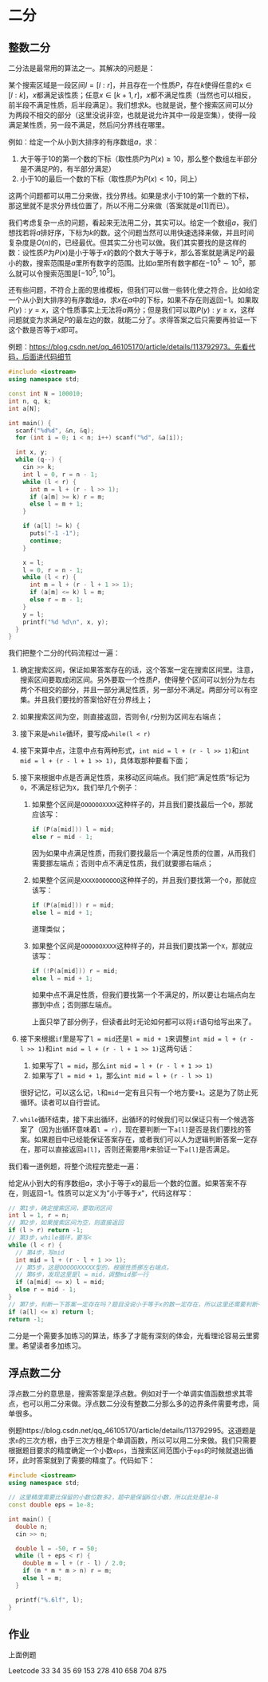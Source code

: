 # 二分



## 整数二分

二分法是最常用的算法之一。其解决的问题是：

某个搜索区域是一段区间$I=[l:r]$，并且存在一个性质$P$，存在$k$使得任意的$x\in[l:k]$，$x$都满足该性质；任意$x\in [k+1,r]$，$x$都不满足性质（当然也可以相反，前半段不满足性质，后半段满足）。我们想求$k$。也就是说，整个搜索区间可以分为两段不相交的部分（这里没说非空，也就是说允许其中一段是空集），使得一段满足某性质，另一段不满足，然后问分界线在哪里。



例如：给定一个从小到大排序的有序数组$a$，求：

1. 大于等于$10$的第一个数的下标（取性质$P$为$P(x)\ge 10$，那么整个数组左半部分是不满足$P$的，有半部分满足）
2. 小于$10$的最后一个数的下标（取性质$P$为$P(x)<10$，同上）

这两个问题都可以用二分来做，找分界线。如果是求小于$10$的第一个数的下标，那这里就不是求分界线位置了，所以不用二分来做（答案就是$a[1]$而已）。



我们考虑复杂一点的问题，看起来无法用二分，其实可以。给定一个数组$a$，我们想找若将$a$排好序，下标为$k$的数。这个问题当然可以用快速选择来做，并且时间复杂度是$O(n)$的，已经最优。但其实二分也可以做。我们其实要找的是这样的数：设性质$P$为$P(x)$是小于等于$x$的数的个数大于等于$k$，那么答案就是满足$P$的最小的数，搜索范围是$a$里所有数字的范围。比如$a$里所有数字都在$-10^5\sim 10^5$，那么就可以令搜索范围是$[-10^5,10^5]$。



还有些问题，不符合上面的思维模板，但我们可以做一些转化使之符合。比如给定一个从小到大排序的有序数组$a$，求$x$在$a$中的下标，如果不存在则返回$-1$。如果取$P(y):y=x$，这个性质事实上无法将$a$两分；但是我们可以取$P(y):y\ge x$，这样问题就变为求满足$P$的最左边的数，就能二分了。求得答案之后只需要再验证一下这个数是否等于$x$即可。



例题：https://blog.csdn.net/qq_46105170/article/details/113792973。先看代码，后面讲代码细节

```cpp
#include <iostream>
using namespace std;

const int N = 100010;
int n, q, k;
int a[N];

int main() {
  scanf("%d%d", &n, &q);
  for (int i = 0; i < n; i++) scanf("%d", &a[i]);

  int x, y;
  while (q--) {
    cin >> k;
    int l = 0, r = n - 1;
    while (l < r) {
      int m = l + (r - l >> 1);
      if (a[m] >= k) r = m;
      else l = m + 1;
    }

    if (a[l] != k) {
      puts("-1 -1");
      continue;
    }

    x = l;
    l = 0, r = n - 1;
    while (l < r) {
      int m = l + (r - l + 1 >> 1);
      if (a[m] <= k) l = m;
      else r = m - 1;
    }
    y = l;
    printf("%d %d\n", x, y);
  }
}
```



我们把整个二分的代码流程过一遍：

1. 确定搜索区间，保证如果答案存在的话，这个答案一定在搜索区间里。注意，搜索区间要取成闭区间。另外要取一个性质$P$，使得整个区间可以划分为左右两个不相交的部分，并且一部分满足性质，另一部分不满足。两部分可以有空集。并且我们要找的答案恰好在分界线上；

2. 如果搜索区间为空，则直接返回，否则令$l,r$分别为区间左右端点；

3. 接下来是`while`循环，要写成`while(l < r)`

4. 接下来算中点，注意中点有两种形式，`int mid = l + (r - l >> 1)`和`int mid = l + (r - l + 1 >> 1)`，具体取那种要看下面；

5. 接下来根据中点是否满足性质，来移动区间端点。我们把”满足性质“标记为`O`，不满足标记为`X`，我们举几个例子：

   1. 如果整个区间是`OOOOOOXXXX`这种样子的，并且我们要找最后一个`O`，那就应该写：

      ```cpp
      if (P(a[mid])) l = mid;
      else r = mid - 1;
      ```

      因为如果中点满足性质，而我们要找最后一个满足性质的位置，从而我们需要挪左端点；否则中点不满足性质，我们就要挪右端点；

   2. 如果整个区间是`XXXXOOOOOOO`这种样子的，并且我们要找第一个`O`，那就应该写：

      ```cpp
      if (P(a[mid])) r = mid;
      else l = mid + 1;
      ```

      道理类似；

   3. 如果整个区间是`OOOOOOXXXX`这种样子的，并且我们要找第一个`X`，那就应该写：

      ```cpp
      if (!P(a[mid])) r = mid;
      else l = mid + 1;
      ```

      如果中点不满足性质，但我们要找第一个不满足的，所以要让右端点向左挪到中点；否则挪左端点。

      上面只举了部分例子，但读者此时无论如何都可以将`if`语句给写出来了。

6. 接下来根据`if`里是写了`l = mid`还是`l = mid + 1`来调整`int mid = l + (r - l >> 1)`和`int mid = l + (r - l + 1 >> 1)`这两句话：

   1. 如果写了`l = mid`，那么`int mid = l + (r - l + 1 >> 1)`
   2. 如果写了`l = mid + 1`，那么`int mid = l + (r - l >> 1)`

   很好记忆，可以这么记，`l`和`mid`一定有且只有一个地方要`+1`。这是为了防止死循环。读者可以自行尝试。

7. `while`循环结束，接下来出循环，出循环的时候我们可以保证只有一个候选答案了（因为出循环意味着`l = r`），现在要判断一下`a[l]`是否是我们要找的答案。如果题目中已经能保证答案存在，或者我们可以人为逻辑判断答案一定存在，那可以直接返回`a[l]`，否则还需要用`P`来验证一下`a[l]`是否满足。



我们看一道例题，将整个流程完整走一遍：

给定从小到大的有序数组$a$，求小于等于$x$的最后一个数的位置。如果答案不存在，则返回$-1$。性质可以定义为”小于等于$x$"，代码这样写：

```cpp
// 第1步，确定搜索区间，要取闭区间
int l = 1, r = n;
// 第2步，如果搜索区间为空，则直接返回
if (l > r) return -1;
// 第3步，while循环，要写<
while (l < r) {
  // 第4步，写mid
  int mid = l + (r - l + 1 >> 1);
  // 第5步，这是OOOOOXXXXX型的，根据性质挪左右端点。
  // 第6步，发现这里是l = mid，调整mid那一行
  if (a[mid] <= x) l = mid;
  else r = mid - 1;
}
// 第7步，判断一下答案一定存在吗？题目没说小于等于x的数一定存在，所以这里还需要判断一下
if (a[l] <= x) return l;
return -1;
```



二分是一个需要多加练习的算法，练多了才能有深刻的体会，光看理论容易云里雾里。希望读者多加练习。



## 浮点数二分

浮点数二分的意思是，搜索答案是浮点数。例如对于一个单调实值函数想求其零点，也可以用二分来做。浮点数二分没有整数二分那么多的边界条件需要考虑，简单很多。

例题https://blog.csdn.net/qq_46105170/article/details/113792995。这道题是求`n`的三次方根，由于三次方根是个单调函数，所以可以用二分来做。我们只需要根据题目要求的精度确定一个小数`eps`，当搜索区间范围小于`eps`的时候就退出循环，此时答案就到了需要的精度了。代码如下：

```cpp
#include <iostream>
using namespace std;

// 这里精度需要比保留的小数位数多2，题中是保留6位小数，所以此处是1e-8
const double eps = 1e-8;

int main() {
  double n;
  cin >> n;

  double l = -50, r = 50;
  while (l + eps < r) {
    double m = l + (r - l) / 2.0;
    if (m * m * m > n) r = m;
    else l = m;
  }

  printf("%.6lf", l);
}
```





## 作业

上面例题

Leetcode 33 34 35 69 153 278 410 658 704 875





